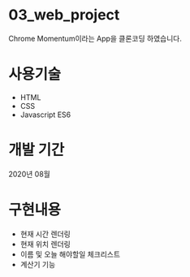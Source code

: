 # 03_web_project
Chrome Momentum이라는 App을 클론코딩 하였습니다.

# 사용기술
- HTML
- CSS
- Javascript ES6

# 개발 기간
2020년 08월

# 구현내용
- 현재 시간 렌더링
- 현재 위치 렌더링
- 이름 및 오늘 해야할일 체크리스트
- 계산기 기능
 

